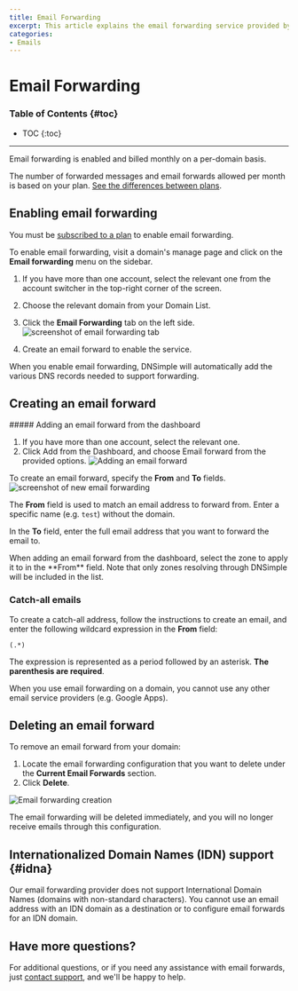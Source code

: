 ```yaml
---
title: Email Forwarding
excerpt: This article explains the email forwarding service provided by DNSimple.
categories:
- Emails
---
```


# Email Forwarding

### Table of Contents {#toc}

* TOC
{:toc}

---

Email forwarding is enabled and billed monthly on a per-domain basis.

The number of forwarded messages and email forwards allowed per month is based on your plan. [See the differences between plans](https://dnsimple.com/pricing).

## Enabling email forwarding

You must be [subscribed to a plan](https://dnsimple.com/pricing) to enable email forwarding.

To enable email forwarding, visit a domain's manage page and click on the **Email forwarding** menu on the sidebar.
1. If you have more than one account, select the relevant one from the account switcher in the top-right corner of the screen.
2. Choose the relevant domain from your Domain List.
3. Click the **Email Forwarding** tab on the left side.
    ![screenshot of email forwarding tab](/files/forwarding-tab.png)

4. Create an email forward to enable the service.

When you enable email forwarding, DNSimple will automatically add the various DNS records needed to support forwarding.

## Creating an email forward

<div class="section-steps" markdown="1">
##### Adding an email forward from the dashboard

1.  If you have more than one account, select the relevant one.
1.  Click <label>Add</label> from the Dashboard, and choose <label>Email forward</label> from the provided options.
  ![Adding an email forward](/files/add-button-email-forward.png)
</div>

To create an email forward, specify the **From** and **To** fields.
![screenshot of new email forwarding](/files/new-email-forward.png)

The **From** field is used to match an email address to forward from. Enter a specific name (e.g. `test`) without the domain.

In the **To** field, enter the full email address that you want to forward the email to.

<info>
  When adding an email forward from the dashboard, select the zone to apply it to in the **From** field. Note that only zones resolving through DNSimple will be included in the list.
</info>

### Catch-all emails

To create a catch-all address, follow the instructions to create an email, and enter the following wildcard expression in the **From** field:

    (.*)

The expression is represented as a period followed by an asterisk. **The parenthesis are required**.

<note>
When you use email forwarding on a domain, you cannot use any other email service providers (e.g. Google Apps).
</note>

## Deleting an email forward

To remove an email forward from your domain:

1. Locate the email forwarding configuration that you want to delete under the **Current Email Forwards** section.
2. Click **Delete**.

![Email forwarding creation](/files/email-forwarding-removal.png)

The email forwarding will be deleted immediately, and you will no longer receive emails through this configuration.

## Internationalized Domain Names (IDN) support {#idna}

Our email forwarding provider does not support International Domain Names (domains with non-standard characters). You cannot use an email address with an IDN domain as a destination or to configure email forwards for an IDN domain.

## Have more questions?

For additional questions, or if you need any assistance with email forwards, just [contact support](https://dnsimple.com/feedback), and we'll be happy to help.
